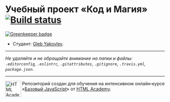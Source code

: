 # Учебный проект «Код и Магия» [![Build status][travis-image]][travis-url]

[![Greenkeeper badge](https://badges.greenkeeper.io/yakovlevgleb/251249-code-and-magick-1.svg)](https://greenkeeper.io/)

* Студент: [Gleb Yakovlev](https://up.htmlacademy.ru/javascript/11/user/251249).

---

_Не удаляйте и не обращайте внимание на папки и файлы:_<br>
_`.editorconfig`, `.eslintrc`, `.gitattributes`, `.gitignore`, `.travis.yml`, `package.json`._

---

<a href="https://htmlacademy.ru/intensive/javascript"><img align="left" width="50" height="50" title="HTML Academy" src="https://up.htmlacademy.ru/static/img/intensive/javascript/logo-for-github.svg"></a>

Репозиторий создан для обучения на интенсивном онлайн‑курсе «[Базовый JavaScript](https://htmlacademy.ru/intensive/javascript)» от [HTML Academy](https://htmlacademy.ru).

[travis-image]: https://travis-ci.org/htmlacademy-javascript/251249-code-and-magick.svg?branch=master
[travis-url]: https://travis-ci.org/htmlacademy-javascript/251249-code-and-magick
